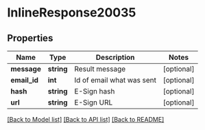 # InlineResponse20035

## Properties
Name | Type | Description | Notes
------------ | ------------- | ------------- | -------------
**message** | **string** | Result message | [optional] 
**email_id** | **int** | Id of email what was sent | [optional] 
**hash** | **string** | E-Sign hash | [optional] 
**url** | **string** | E-Sign URL | [optional] 

[[Back to Model list]](../../README.md#documentation-for-models) [[Back to API list]](../../README.md#documentation-for-api-endpoints) [[Back to README]](../../README.md)

